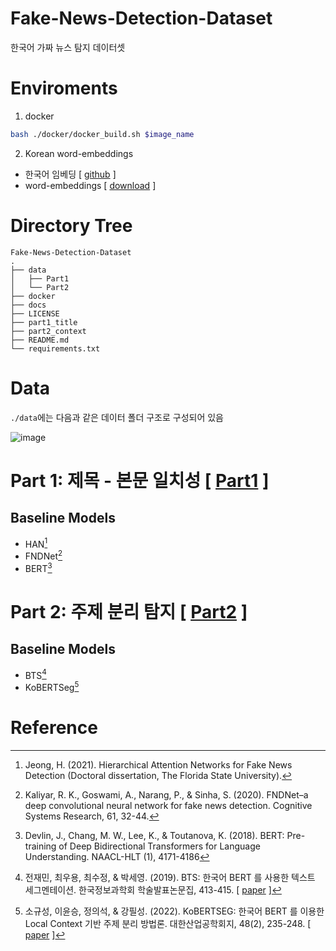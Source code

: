 # Fake-News-Detection-Dataset

한국어 가짜 뉴스 탐지 데이터셋

# Enviroments

1. docker 

```bash
bash ./docker/docker_build.sh $image_name
```

2. Korean word-embeddings

- 한국어 임베딩 [ [github](https://github.com/ratsgo/embedding) ]
- word-embeddings [ [download](https://drive.google.com/file/d/1FeGIbSz2E1A63JZP_XIxnGaSRt7AhXFf/view) ]


# Directory Tree

```
Fake-News-Detection-Dataset
.
├── data
│   ├── Part1
│   └── Part2
├── docker
├── docs
├── LICENSE
├── part1_title
├── part2_context
├── README.md
└── requirements.txt

```

# Data

`./data`에는 다음과 같은 데이터 폴더 구조로 구성되어 있음

![image](https://user-images.githubusercontent.com/37654013/207876089-16a0e88d-5fba-4aad-9654-521505a9e370.png)


# Part 1: 제목 - 본문 일치성 [ [Part1]() ]

## Baseline Models

- HAN[^1]
- FNDNet[^2]
- BERT[^3]

# Part 2: 주제 분리 탐지 [ [Part2]() ]
## Baseline Models

- BTS[^4]
- KoBERTSeg[^5]


# Reference

[^1]: Jeong, H. (2021). Hierarchical Attention Networks for Fake News Detection (Doctoral dissertation, The Florida State University).
[^2]: Kaliyar, R. K., Goswami, A., Narang, P., & Sinha, S. (2020). FNDNet–a deep convolutional neural network for fake news detection. Cognitive Systems Research, 61, 32-44.
[^3]: Devlin, J., Chang, M. W., Lee, K., & Toutanova, K. (2018). BERT: Pre-training of Deep Bidirectional Transformers for Language Understanding. NAACL-HLT (1), 4171-4186
[^4]: 전재민, 최우용, 최수정, & 박세영. (2019). BTS: 한국어 BERT 를 사용한 텍스트 세그멘테이션. 한국정보과학회 학술발표논문집, 413-415. [ [paper](https://www.dbpia.co.kr/pdf/pdfView.do?nodeId=NODE09301605&mark=0&useDate=&ipRange=N&accessgl=Y&language=ko_KR&hasTopBanner=true) ] 
[^5]: 소규성, 이윤승, 정의석, & 강필성. (2022). KoBERTSEG: 한국어 BERT 를 이용한 Local Context 기반 주제 분리 방법론. 대한산업공학회지, 48(2), 235-248. [ [paper](https://www.dbpia.co.kr/pdf/pdfView.do?nodeId=NODE11056567&googleIPSandBox=false&mark=0&useDate=&ipRange=false&accessgl=Y&language=ko_KR&hasTopBanner=true) ]
